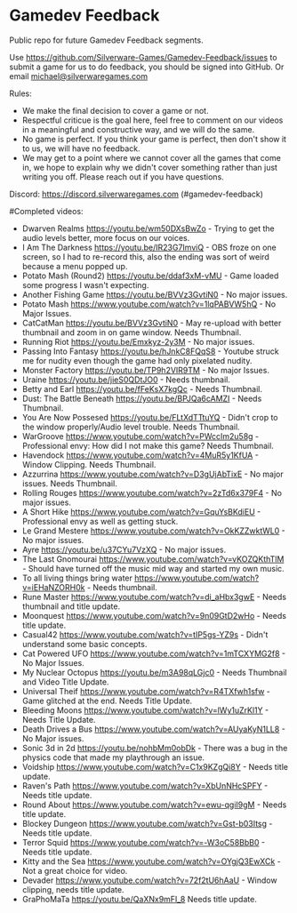 # Gamedev Feedback
Public repo for future Gamedev Feedback segments.

Use https://github.com/Silverware-Games/Gamedev-Feedback/issues to submit a game for us to do feedback, you should be signed into GitHub. Or email michael@silverwaregames.com 

Rules:

* We make the final decision to cover a game or not.
* Respectful criticue is the goal here, feel free to comment on our videos in a meaningful and constructive way, and we will do the same.
* No game is perfect. If you think your game is perfect, then don't show it to us, we will have no feedback.
* We may get to a point where we cannot cover all the games that come in, we hope to explain why we didn't cover something rather than just writing you off. Please reach out if you have questions.

Discord: https://discord.silverwaregames.com (#gamedev-feedback)

#Completed videos:

* Dwarven Realms https://youtu.be/wm50DXsBwZo - Trying to get the audio levels better, more focus on our voices.
* I Am The Darkness https://youtu.be/IR23G7ImviQ - OBS froze on one screen, so I had to re-record this, also the ending was sort of weird because a menu popped up.
* Potato Mash (Round2) https://youtu.be/ddaf3xM-vMU - Game loaded some progress I wasn't expecting.
* Another Fishing Game https://youtu.be/BVVz3GvtiN0 - No major issues.
* Potato Mash https://www.youtube.com/watch?v=1lqPABVW5hQ - No Major Issues.
* CatCatMan https://youtu.be/BVVz3GvtiN0 - May re-upload with better thumbnail and zoom in on game window. Needs Thumbnail.
* Running Riot https://youtu.be/Emxkyz-2y3M - No major issues.
* Passing Into Fantasy https://youtu.be/hJnkC8FQqS8 - Youtube struck me for nudity even though the game had only pixelated nudity.
* Monster Factory https://youtu.be/TP9h2VIR9TM - No major Issues.
* Uraine https://youtu.be/jieS0QDtJO0 - Needs thumbnail.
* Betty and Earl https://youtu.be/fFeKsX7kgQc - Needs Thumbnail.
* Dust: The Battle Beneath https://youtu.be/BPJQa6cAMZI - Needs Thumbnail.
* You Are Now Possesed https://youtu.be/FLtXdTTtuYQ - Didn't crop to the window properly/Audio level trouble. Needs Thumbnail.
* WarGroove https://www.youtube.com/watch?v=PWccIm2u58g - Professional envy: How did I not make this game? Needs Thumbnail.
* Havendock https://www.youtube.com/watch?v=4MuR5y1KfUA - Window Clipping. Needs Thumbnail.
* Azzurrina https://www.youtube.com/watch?v=D3gUjAbTixE - No major issues. Needs Thumbnail.
* Rolling Rouges https://www.youtube.com/watch?v=2zTd6x379F4 - No major issues.
* A Short Hike https://www.youtube.com/watch?v=GquYsBKdiEU - Professional envy as well as getting stuck.
* Le Grand Mestere https://www.youtube.com/watch?v=OkKZZwktWL0 - No major issues.
* Ayre https://youtu.be/u37CYu7VzXQ - No major issues.
* The Last Gnomourai https://www.youtube.com/watch?v=vKOZQKthTlM - Should have turned off the music mid way and started my own music.
* To all living things bring water https://www.youtube.com/watch?v=iEHaNZORH0k - Needs thumbnail.
* Rune Master https://www.youtube.com/watch?v=di_aHbx3gwE - Needs thumbnail and title update.
* Moonquest https://www.youtube.com/watch?v=9n09GtD2wHo - Needs title update.
* Casual42 https://www.youtube.com/watch?v=tIP5gs-YZ9s - Didn't understand some basic concepts.
* Cat Powered UFO https://www.youtube.com/watch?v=1mTCXYMG2f8 - No Major Issues.
* My Nuclear Octopus https://youtu.be/m3A98qLGjc0 - Needs Thumbnail and Video Title Update.
* Universal Theif https://www.youtube.com/watch?v=R4TXfwh1sfw - Game glitched at the end. Needs Title Update.
* Bleeding Moons https://www.youtube.com/watch?v=lWy1uZrKl1Y - Needs Title Update.
* Death Drives a Bus https://www.youtube.com/watch?v=AUyaKyN1LL8 - No Major issues.
* Sonic 3d in 2d https://youtu.be/nohbMm0obDk - There was a bug in the physics code that made my playthrough an issue.
* Voidship https://www.youtube.com/watch?v=C1x9KZgQi8Y - Needs title update.
* Raven's Path https://www.youtube.com/watch?v=XbUnNHcSPFY - Needs title update.
* Round About https://www.youtube.com/watch?v=ewu-qgiI9gM - Needs title update.
* Blockey Dungeon https://www.youtube.com/watch?v=Gst-b03Itsg - Needs title update.
* Terror Squid https://www.youtube.com/watch?v=-W3oC58BbB0 - Needs title update.
* Kitty and the Sea https://www.youtube.com/watch?v=OYgjQ3EwXCk - Not a great choice for video.
* Devader https://www.youtube.com/watch?v=72f2tU6hAaU - Window clipping, needs title update.
* GraPhoMaTa https://youtu.be/QaXNx9mFI_8 Needs title update.
